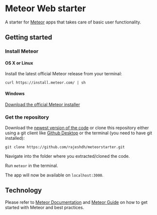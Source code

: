 # Meteor Web starter

A starter for [Meteor](https://www.meteor.com/) apps that takes care of basic
user functionality.

## Getting started

### Install Meteor

#### OS X or Linux

Install the latest official Meteor release from your terminal:

`curl https://install.meteor.com/ | sh`

#### Windows

[Download the official Meteor installer](https://install.meteor.com/windows)

### Get the repository

Download the [newest version of the code](https://github.com/rajeshdh/meteorstarter/releases)
or clone this repository either using a git client like [Github Desktop](https://desktop.github.com/)
or the terminal (you need to have git installed):

`git clone https://github.com/rajeshdh/meteorstarter.git`

Navigate into the folder where you extracted/cloned the code.

Run `meteor` in the terminal.

The app will now be available on `localhost:3000`.

## Technology

Please refer to [Meteor Documentation](http://docs.meteor.com/#/full/) and [Meteor Guide](http://guide.meteor.com/)
on how to get started with Meteor and best practices.
